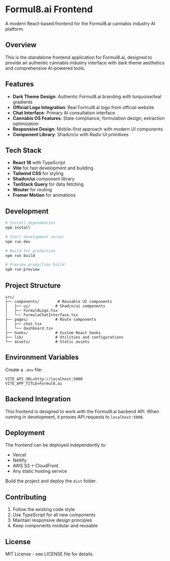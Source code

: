 # Formul8.ai Frontend

A modern React-based frontend for the Formul8.ai cannabis industry AI platform.

## Overview

This is the standalone frontend application for Formul8.ai, designed to provide an authentic cannabis industry interface with dark theme aesthetics and comprehensive AI-powered tools.

## Features

- **Dark Theme Design**: Authentic Formul8.ai branding with turquoise/teal gradients
- **Official Logo Integration**: Real Formul8.ai logo from official website
- **Chat Interface**: Primary AI consultation interface
- **Cannabis OS Features**: State compliance, formulation design, extraction optimization
- **Responsive Design**: Mobile-first approach with modern UI components
- **Component Library**: Shadcn/ui with Radix UI primitives

## Tech Stack

- **React 18** with TypeScript
- **Vite** for fast development and building
- **Tailwind CSS** for styling
- **Shadcn/ui** component library
- **TanStack Query** for data fetching
- **Wouter** for routing
- **Framer Motion** for animations

## Development

```bash
# Install dependencies
npm install

# Start development server
npm run dev

# Build for production
npm run build

# Preview production build
npm run preview
```

## Project Structure

```
src/
├── components/        # Reusable UI components
│   ├── ui/           # Shadcn/ui components
│   ├── Formul8Logo.tsx
│   └── FormulaChatInterface.tsx
├── pages/            # Route components
│   ├── chat.tsx
│   └── dashboard.tsx
├── hooks/            # Custom React hooks
├── lib/              # Utilities and configurations
└── assets/           # Static assets
```

## Environment Variables

Create a `.env` file:

```env
VITE_API_URL=http://localhost:5000
VITE_APP_TITLE=Formul8.ai
```

## Backend Integration

This frontend is designed to work with the Formul8.ai backend API. When running in development, it proxies API requests to `localhost:5000`.

## Deployment

The frontend can be deployed independently to:
- Vercel
- Netlify
- AWS S3 + CloudFront
- Any static hosting service

Build the project and deploy the `dist` folder.

## Contributing

1. Follow the existing code style
2. Use TypeScript for all new components
3. Maintain responsive design principles
4. Keep components modular and reusable

## License

MIT License - see LICENSE file for details.